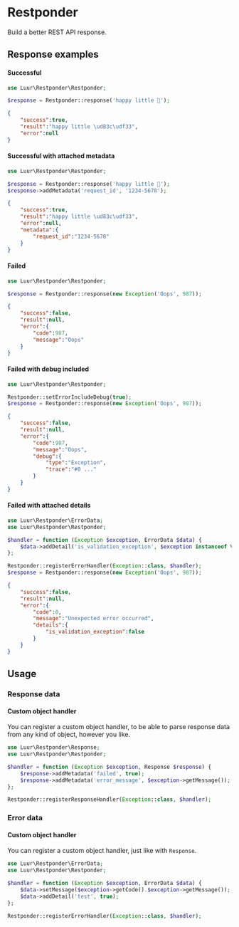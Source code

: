 # Restponder
Build a better REST API response.

## Response examples

#### Successful
```php
use Luur\Restponder\Restponder;

$response = Restponder::response('happy little 🌳');
```
```json
{
    "success":true,
    "result":"happy little \ud83c\udf33",
    "error":null
}
```

#### Successful with attached metadata
```php
use Luur\Restponder\Restponder;

$response = Restponder::response('happy little 🌳');
$response->addMetadata('request_id', '1234-5678');
```
```json
{
    "success":true,
    "result":"happy little \ud83c\udf33",
    "error":null,
    "metadata":{
        "request_id":"1234-5678"
    }
}
```

#### Failed
```php
use Luur\Restponder\Restponder;

$response = Restponder::response(new Exception('Oops', 987));
```
```json
{
    "success":false,
    "result":null,
    "error":{
        "code":987,
        "message":"Oops"
    }
}
```

#### Failed with debug included
```php
use Luur\Restponder\Restponder;

Restponder::setErrorIncludeDebug(true);
$response = Restponder::response(new Exception('Oops', 987));
```
```json
{
    "success":false,
    "result":null,
    "error":{
        "code":987,
        "message":"Oops",
        "debug":{
            "type":"Exception",
            "trace":"#0 ..."
        }
    }
}
```

#### Failed with attached details
```php
use Luur\Restponder\ErrorData;
use Luur\Restponder\Restponder;

$handler = function (Exception $exception, ErrorData $data) {
    $data->addDetail('is_validation_exception', $exception instanceof ValidationException);
};

Restponder::registerErrorHandler(Exception::class, $handler);
$response = Restponder::response(new Exception('Oops', 987));
```
```json
{
    "success":false,
    "result":null,
    "error":{
        "code":0,
        "message":"Unexpected error occurred",
        "details":{
            "is_validation_exception":false
        }
    }
}
```

## Usage

### Response data
#### Custom object handler
You can register a custom object handler, to be able to parse response data
from any kind of object, however you like.

```php
use Luur\Restponder\Response;
use Luur\Restponder\Restponder;

$handler = function (Exception $exception, Response $response) {
    $response->addMetadata('failed', true);
    $response->addMetadata('error_message', $exception->getMessage());
};

Restponder::registerResponseHandler(Exception::class, $handler);
```

### Error data
#### Custom object handler
You can register a custom object handler, just like with `Response`.

```php
use Luur\Restponder\ErrorData;
use Luur\Restponder\Restponder;

$handler = function (Exception $exception, ErrorData $data) {
    $data->setMessage($exception->getCode().$exception->getMessage());
    $data->addDetail('test', true);
};

Restponder::registerErrorHandler(Exception::class, $handler);
```
